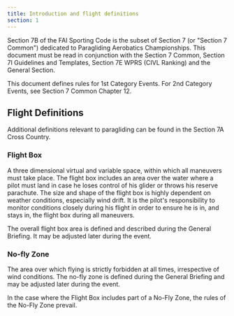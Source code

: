 ```yaml
---
title: Introduction and flight definitions
section: 1
---
```


Section 7B of the FAI Sporting Code is the subset of Section 7 (or
"Section 7 Common") dedicated to Paragliding Aerobatics Championships.
This document must be read in conjunction with the Section 7 Common,
Section 7I Guidelines and Templates, Section 7E WPRS (CIVL Ranking) and
the General Section.

This document defines rules for 1st Category Events. For 2nd Category
Events, see Section 7 Common Chapter 12.

## Flight Definitions

Additional definitions relevant to paragliding can be found in the
Section 7A Cross Country.

### Flight Box

A three dimensional virtual and variable space, within which all
maneuvers must take place. The flight box includes an area over the
water where a pilot must land in case he loses control of his glider or
throws his reserve parachute. The size and shape of the flight box is
highly dependent on weather conditions, especially wind drift. It is the
pilot's responsibility to monitor conditions closely during his flight
in order to ensure he is in, and stays in, the flight box during all
maneuvers.

The overall flight box area is defined and described during the General
Briefing. It may be adjusted later during the event.

### No-fly Zone

The area over which flying is strictly forbidden at all times,
irrespective of wind conditions. The no-fly zone is defined during the
General Briefing and may be adjusted later during the event.

In the case where the Flight Box includes part of a No-Fly Zone, the
rules of the No-Fly Zone prevail.
